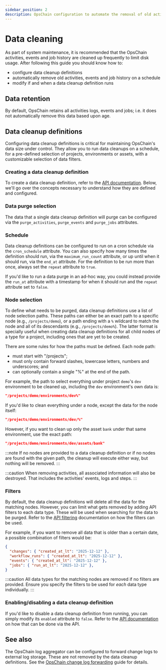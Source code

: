 ```yaml
---
sidebar_position: 2
description: OpsChain configuration to automate the removal of old activities, events and job history.
---
```


# Data cleaning

As part of system maintenance, it is recommended that the OpsChain activities, events and job history are cleaned up frequently to limit disk usage. After following this guide you should know how to:

- configure data cleanup definitions
- automatically remove old activities, events and job history on a schedule
- modify if and when a data cleanup definition runs

## Data retention

By default, OpsChain retains all activities logs, events and jobs; i.e. it does not automatically remove this data based upon age.

## Data cleanup definitions

Configuring data cleanup definitions is critical for maintaining OpsChain's data size under control. They allow you to run data cleanups on a schedule, for a pre-defined selection of projects, environments or assets, with a customizable selection of data filters.

### Creating a data cleanup definition

To create a data cleanup definition, refer to the [API documentation](https://docs.opschain.io/api-docs/#tag/Data-cleanup-definitions/). Below, we'll go over the concepts necessary to understand how they are defined and configured.

### Data purge selection

The data that a single data cleanup definition will purge can be configured via the `purge_activities`, `purge_events` and `purge_jobs` attributes.

### Schedule

Data cleanup definitions can be configured to run on a cron schedule via the `cron_schedule` attribute. You can also specify how many times the definition should run, via the `maximum_run_count` attribute, or up until when it should run, via the `end_at` attribute. For the definition to be run more than once, always set the `repeat` attribute to `true`.

If you'd like to run a data purge in an ad-hoc way, you could instead provide the `run_at` attribute with a timestamp for when it should run and the `repeat` attribute set to `false`.

### Node selection

To define what needs to be purged, data cleanup definitions use a list of node selection paths. These paths can either be an exact path to a specific node (e.g., `/projects/demo`), or a path ending with a `%` wildcard to match the node and all of its descendants (e.g., `/projects/demo%`). The latter format is specially useful when creating data cleanup definitions for all child nodes of a type for a project, including ones that are yet to be created.

There are some rules for how the paths must be defined. Each node path:

- must start with "/projects";
- must only contain forward slashes, lowercase letters, numbers and underscores; and
- can optionally contain a single "%" at the end of the path.

For example, the path to select everything under project `demo`'s `dev` environment to be cleaned up, including the `dev` environment's own data is:

```json
"/projects/demo/environments/dev%"
```

If you'd like to clean everything under a node, except the data for the node itself:

```json
"/projects/demo/environments/dev/%"
```

However, if you want to clean up only the asset `bank` under that same environment, use the exact path:

```json
"/projects/demo/environments/dev/assets/bank"
```

:::note
If no nodes are provided to a data cleanup definition or if no nodes are found with the given path, the cleanup will execute either way, but nothing will be removed.
:::

:::caution
When removing activities, all associated information will also be destroyed. That includes the activities' events, logs and steps.
:::

### Filters

By default, the data cleanup definitions will delete all the data for the matching nodes. However, you can limit what gets removed by adding API filters to each data type. These will be used when searching for the data to be purged.
Refer to the [API filtering](/advanced/api/api-filtering.md) documentation on how the filters can be used.

For example, if you want to remove all data that is older than a certain date, a possible combination of filters would be:

```json
{
  "changes": { "created_at_lt": "2025-12-12" },
  "workflow_runs": { "created_at_lt": "2025-12-12" },
  "events": { "created_at_lt": "2025-12-12" },
  "jobs": { "run_at_lt": "2025-12-12" },
}
```

:::caution
All data types for the matching nodes are removed if no filters are provided. Ensure you specify the filters to be used for *each* data type individually.
:::

### Enabling/disabling a data cleanup definition

If you'd like to disable a data cleanup definition from running, you can simply modify its `enabled` attribute to `false`. Refer to the [API documentation](https://docs.opschain.io/api-docs/#tag/Data-cleanup-definitions/) on how that can be done via the API.

## See also

The OpsChain log aggregator can be configured to forward change logs to external log storage. These are not removed by the data cleanup definitions.
See the [OpsChain change log forwarding](/administration/log-forwarding.md) guide for details.

